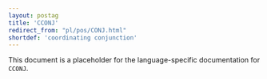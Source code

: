 ```yaml
---
layout: postag
title: 'CCONJ'
redirect_from: "pl/pos/CONJ.html"
shortdef: 'coordinating conjunction'
---
```


This document is a placeholder for the language-specific documentation
for `CCONJ`.
